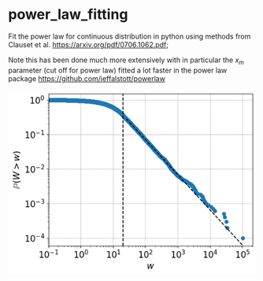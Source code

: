 # power_law_fitting

Fit the power law for continuous distribution in python using methods from Clauset et al. 
https://arxiv.org/pdf/0706.1062.pdf;

Note this has been done much more extensively with in particular 
the $x_m$ parameter (cut off for power law) fitted a lot faster in the power law package https://github.com/jeffalstott/powerlaw

![alt text](https://github.com/saf92/power_law_fitting/blob/main/plots/pl_fit.png)

